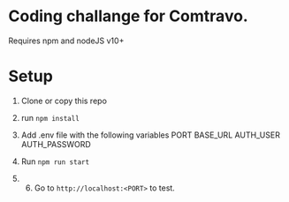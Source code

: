# Coding challange for Comtravo.

Requires npm and nodeJS v10+

# Setup

1. Clone or copy this repo
2. run `npm install`
3. Add .env file with the following variables
   PORT
   BASE_URL
   AUTH_USER
   AUTH_PASSWORD

4. Run `npm run start`
5. 6. Go to `http://localhost:<PORT>` to test.
